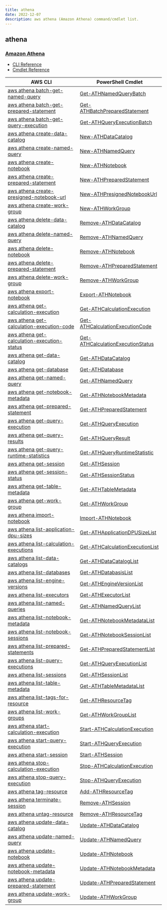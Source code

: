 ```yaml
---
title: athena
date: 2022-12-07
description: aws athena (Amazon Athena) command/cmdlet list.
---
```


## athena

### [Amazon Athena](https://aws.amazon.com/athena/)

* [CLI Reference](https://docs.aws.amazon.com/cli/latest/reference/athena/index.html)
* [Cmdlet Reference](https://docs.aws.amazon.com/powershell/latest/reference/items/Amazon_Athena_cmdlets.html)

|AWS CLI|PowerShell Cmdlet|
|----|----|
|[aws athena batch-get-named-query](https://docs.aws.amazon.com/cli/latest/reference/athena/batch-get-named-query.html)|[Get-ATHNamedQueryBatch](https://docs.aws.amazon.com/powershell/latest/reference/items/Get-ATHNamedQueryBatch.html)|
|[aws athena batch-get-prepared-statement](https://docs.aws.amazon.com/cli/latest/reference/athena/batch-get-prepared-statement.html)|[Get-ATHBatchPreparedStatement](https://docs.aws.amazon.com/powershell/latest/reference/items/Get-ATHBatchPreparedStatement.html)|
|[aws athena batch-get-query-execution](https://docs.aws.amazon.com/cli/latest/reference/athena/batch-get-query-execution.html)|[Get-ATHQueryExecutionBatch](https://docs.aws.amazon.com/powershell/latest/reference/items/Get-ATHQueryExecutionBatch.html)|
|[aws athena create-data-catalog](https://docs.aws.amazon.com/cli/latest/reference/athena/create-data-catalog.html)|[New-ATHDataCatalog](https://docs.aws.amazon.com/powershell/latest/reference/items/New-ATHDataCatalog.html)|
|[aws athena create-named-query](https://docs.aws.amazon.com/cli/latest/reference/athena/create-named-query.html)|[New-ATHNamedQuery](https://docs.aws.amazon.com/powershell/latest/reference/items/New-ATHNamedQuery.html)|
|[aws athena create-notebook](https://docs.aws.amazon.com/cli/latest/reference/athena/create-notebook.html)|[New-ATHNotebook](https://docs.aws.amazon.com/powershell/latest/reference/items/New-ATHNotebook.html)|
|[aws athena create-prepared-statement](https://docs.aws.amazon.com/cli/latest/reference/athena/create-prepared-statement.html)|[New-ATHPreparedStatement](https://docs.aws.amazon.com/powershell/latest/reference/items/New-ATHPreparedStatement.html)|
|[aws athena create-presigned-notebook-url](https://docs.aws.amazon.com/cli/latest/reference/athena/create-presigned-notebook-url.html)|[New-ATHPresignedNotebookUrl](https://docs.aws.amazon.com/powershell/latest/reference/items/New-ATHPresignedNotebookUrl.html)|
|[aws athena create-work-group](https://docs.aws.amazon.com/cli/latest/reference/athena/create-work-group.html)|[New-ATHWorkGroup](https://docs.aws.amazon.com/powershell/latest/reference/items/New-ATHWorkGroup.html)|
|[aws athena delete-data-catalog](https://docs.aws.amazon.com/cli/latest/reference/athena/delete-data-catalog.html)|[Remove-ATHDataCatalog](https://docs.aws.amazon.com/powershell/latest/reference/items/Remove-ATHDataCatalog.html)|
|[aws athena delete-named-query](https://docs.aws.amazon.com/cli/latest/reference/athena/delete-named-query.html)|[Remove-ATHNamedQuery](https://docs.aws.amazon.com/powershell/latest/reference/items/Remove-ATHNamedQuery.html)|
|[aws athena delete-notebook](https://docs.aws.amazon.com/cli/latest/reference/athena/delete-notebook.html)|[Remove-ATHNotebook](https://docs.aws.amazon.com/powershell/latest/reference/items/Remove-ATHNotebook.html)|
|[aws athena delete-prepared-statement](https://docs.aws.amazon.com/cli/latest/reference/athena/delete-prepared-statement.html)|[Remove-ATHPreparedStatement](https://docs.aws.amazon.com/powershell/latest/reference/items/Remove-ATHPreparedStatement.html)|
|[aws athena delete-work-group](https://docs.aws.amazon.com/cli/latest/reference/athena/delete-work-group.html)|[Remove-ATHWorkGroup](https://docs.aws.amazon.com/powershell/latest/reference/items/Remove-ATHWorkGroup.html)|
|[aws athena export-notebook](https://docs.aws.amazon.com/cli/latest/reference/athena/export-notebook.html)|[Export-ATHNotebook](https://docs.aws.amazon.com/powershell/latest/reference/items/Export-ATHNotebook.html)|
|[aws athena get-calculation-execution](https://docs.aws.amazon.com/cli/latest/reference/athena/get-calculation-execution.html)|[Get-ATHCalculationExecution](https://docs.aws.amazon.com/powershell/latest/reference/items/Get-ATHCalculationExecution.html)|
|[aws athena get-calculation-execution-code](https://docs.aws.amazon.com/cli/latest/reference/athena/get-calculation-execution-code.html)|[Get-ATHCalculationExecutionCode](https://docs.aws.amazon.com/powershell/latest/reference/items/Get-ATHCalculationExecutionCode.html)|
|[aws athena get-calculation-execution-status](https://docs.aws.amazon.com/cli/latest/reference/athena/get-calculation-execution-status.html)|[Get-ATHCalculationExecutionStatus](https://docs.aws.amazon.com/powershell/latest/reference/items/Get-ATHCalculationExecutionStatus.html)|
|[aws athena get-data-catalog](https://docs.aws.amazon.com/cli/latest/reference/athena/get-data-catalog.html)|[Get-ATHDataCatalog](https://docs.aws.amazon.com/powershell/latest/reference/items/Get-ATHDataCatalog.html)|
|[aws athena get-database](https://docs.aws.amazon.com/cli/latest/reference/athena/get-database.html)|[Get-ATHDatabase](https://docs.aws.amazon.com/powershell/latest/reference/items/Get-ATHDatabase.html)|
|[aws athena get-named-query](https://docs.aws.amazon.com/cli/latest/reference/athena/get-named-query.html)|[Get-ATHNamedQuery](https://docs.aws.amazon.com/powershell/latest/reference/items/Get-ATHNamedQuery.html)|
|[aws athena get-notebook-metadata](https://docs.aws.amazon.com/cli/latest/reference/athena/get-notebook-metadata.html)|[Get-ATHNotebookMetadata](https://docs.aws.amazon.com/powershell/latest/reference/items/Get-ATHNotebookMetadata.html)|
|[aws athena get-prepared-statement](https://docs.aws.amazon.com/cli/latest/reference/athena/get-prepared-statement.html)|[Get-ATHPreparedStatement](https://docs.aws.amazon.com/powershell/latest/reference/items/Get-ATHPreparedStatement.html)|
|[aws athena get-query-execution](https://docs.aws.amazon.com/cli/latest/reference/athena/get-query-execution.html)|[Get-ATHQueryExecution](https://docs.aws.amazon.com/powershell/latest/reference/items/Get-ATHQueryExecution.html)|
|[aws athena get-query-results](https://docs.aws.amazon.com/cli/latest/reference/athena/get-query-results.html)|[Get-ATHQueryResult](https://docs.aws.amazon.com/powershell/latest/reference/items/Get-ATHQueryResult.html)|
|[aws athena get-query-runtime-statistics](https://docs.aws.amazon.com/cli/latest/reference/athena/get-query-runtime-statistics.html)|[Get-ATHQueryRuntimeStatistic](https://docs.aws.amazon.com/powershell/latest/reference/items/Get-ATHQueryRuntimeStatistic.html)|
|[aws athena get-session](https://docs.aws.amazon.com/cli/latest/reference/athena/get-session.html)|[Get-ATHSession](https://docs.aws.amazon.com/powershell/latest/reference/items/Get-ATHSession.html)|
|[aws athena get-session-status](https://docs.aws.amazon.com/cli/latest/reference/athena/get-session-status.html)|[Get-ATHSessionStatus](https://docs.aws.amazon.com/powershell/latest/reference/items/Get-ATHSessionStatus.html)|
|[aws athena get-table-metadata](https://docs.aws.amazon.com/cli/latest/reference/athena/get-table-metadata.html)|[Get-ATHTableMetadata](https://docs.aws.amazon.com/powershell/latest/reference/items/Get-ATHTableMetadata.html)|
|[aws athena get-work-group](https://docs.aws.amazon.com/cli/latest/reference/athena/get-work-group.html)|[Get-ATHWorkGroup](https://docs.aws.amazon.com/powershell/latest/reference/items/Get-ATHWorkGroup.html)|
|[aws athena import-notebook](https://docs.aws.amazon.com/cli/latest/reference/athena/import-notebook.html)|[Import-ATHNotebook](https://docs.aws.amazon.com/powershell/latest/reference/items/Import-ATHNotebook.html)|
|[aws athena list-application-dpu-sizes](https://docs.aws.amazon.com/cli/latest/reference/athena/list-application-dpu-sizes.html)|[Get-ATHApplicationDPUSizeList](https://docs.aws.amazon.com/powershell/latest/reference/items/Get-ATHApplicationDPUSizeList.html)|
|[aws athena list-calculation-executions](https://docs.aws.amazon.com/cli/latest/reference/athena/list-calculation-executions.html)|[Get-ATHCalculationExecutionList](https://docs.aws.amazon.com/powershell/latest/reference/items/Get-ATHCalculationExecutionList.html)|
|[aws athena list-data-catalogs](https://docs.aws.amazon.com/cli/latest/reference/athena/list-data-catalogs.html)|[Get-ATHDataCatalogList](https://docs.aws.amazon.com/powershell/latest/reference/items/Get-ATHDataCatalogList.html)|
|[aws athena list-databases](https://docs.aws.amazon.com/cli/latest/reference/athena/list-databases.html)|[Get-ATHDatabasisList](https://docs.aws.amazon.com/powershell/latest/reference/items/Get-ATHDatabasisList.html)|
|[aws athena list-engine-versions](https://docs.aws.amazon.com/cli/latest/reference/athena/list-engine-versions.html)|[Get-ATHEngineVersionList](https://docs.aws.amazon.com/powershell/latest/reference/items/Get-ATHEngineVersionList.html)|
|[aws athena list-executors](https://docs.aws.amazon.com/cli/latest/reference/athena/list-executors.html)|[Get-ATHExecutorList](https://docs.aws.amazon.com/powershell/latest/reference/items/Get-ATHExecutorList.html)|
|[aws athena list-named-queries](https://docs.aws.amazon.com/cli/latest/reference/athena/list-named-queries.html)|[Get-ATHNamedQueryList](https://docs.aws.amazon.com/powershell/latest/reference/items/Get-ATHNamedQueryList.html)|
|[aws athena list-notebook-metadata](https://docs.aws.amazon.com/cli/latest/reference/athena/list-notebook-metadata.html)|[Get-ATHNotebookMetadataList](https://docs.aws.amazon.com/powershell/latest/reference/items/Get-ATHNotebookMetadataList.html)|
|[aws athena list-notebook-sessions](https://docs.aws.amazon.com/cli/latest/reference/athena/list-notebook-sessions.html)|[Get-ATHNotebookSessionList](https://docs.aws.amazon.com/powershell/latest/reference/items/Get-ATHNotebookSessionList.html)|
|[aws athena list-prepared-statements](https://docs.aws.amazon.com/cli/latest/reference/athena/list-prepared-statements.html)|[Get-ATHPreparedStatementList](https://docs.aws.amazon.com/powershell/latest/reference/items/Get-ATHPreparedStatementList.html)|
|[aws athena list-query-executions](https://docs.aws.amazon.com/cli/latest/reference/athena/list-query-executions.html)|[Get-ATHQueryExecutionList](https://docs.aws.amazon.com/powershell/latest/reference/items/Get-ATHQueryExecutionList.html)|
|[aws athena list-sessions](https://docs.aws.amazon.com/cli/latest/reference/athena/list-sessions.html)|[Get-ATHSessionList](https://docs.aws.amazon.com/powershell/latest/reference/items/Get-ATHSessionList.html)|
|[aws athena list-table-metadata](https://docs.aws.amazon.com/cli/latest/reference/athena/list-table-metadata.html)|[Get-ATHTableMetadataList](https://docs.aws.amazon.com/powershell/latest/reference/items/Get-ATHTableMetadataList.html)|
|[aws athena list-tags-for-resource](https://docs.aws.amazon.com/cli/latest/reference/athena/list-tags-for-resource.html)|[Get-ATHResourceTag](https://docs.aws.amazon.com/powershell/latest/reference/items/Get-ATHResourceTag.html)|
|[aws athena list-work-groups](https://docs.aws.amazon.com/cli/latest/reference/athena/list-work-groups.html)|[Get-ATHWorkGroupList](https://docs.aws.amazon.com/powershell/latest/reference/items/Get-ATHWorkGroupList.html)|
|[aws athena start-calculation-execution](https://docs.aws.amazon.com/cli/latest/reference/athena/start-calculation-execution.html)|[Start-ATHCalculationExecution](https://docs.aws.amazon.com/powershell/latest/reference/items/Start-ATHCalculationExecution.html)|
|[aws athena start-query-execution](https://docs.aws.amazon.com/cli/latest/reference/athena/start-query-execution.html)|[Start-ATHQueryExecution](https://docs.aws.amazon.com/powershell/latest/reference/items/Start-ATHQueryExecution.html)|
|[aws athena start-session](https://docs.aws.amazon.com/cli/latest/reference/athena/start-session.html)|[Start-ATHSession](https://docs.aws.amazon.com/powershell/latest/reference/items/Start-ATHSession.html)|
|[aws athena stop-calculation-execution](https://docs.aws.amazon.com/cli/latest/reference/athena/stop-calculation-execution.html)|[Stop-ATHCalculationExecution](https://docs.aws.amazon.com/powershell/latest/reference/items/Stop-ATHCalculationExecution.html)|
|[aws athena stop-query-execution](https://docs.aws.amazon.com/cli/latest/reference/athena/stop-query-execution.html)|[Stop-ATHQueryExecution](https://docs.aws.amazon.com/powershell/latest/reference/items/Stop-ATHQueryExecution.html)|
|[aws athena tag-resource](https://docs.aws.amazon.com/cli/latest/reference/athena/tag-resource.html)|[Add-ATHResourceTag](https://docs.aws.amazon.com/powershell/latest/reference/items/Add-ATHResourceTag.html)|
|[aws athena terminate-session](https://docs.aws.amazon.com/cli/latest/reference/athena/terminate-session.html)|[Remove-ATHSession](https://docs.aws.amazon.com/powershell/latest/reference/items/Remove-ATHSession.html)|
|[aws athena untag-resource](https://docs.aws.amazon.com/cli/latest/reference/athena/untag-resource.html)|[Remove-ATHResourceTag](https://docs.aws.amazon.com/powershell/latest/reference/items/Remove-ATHResourceTag.html)|
|[aws athena update-data-catalog](https://docs.aws.amazon.com/cli/latest/reference/athena/update-data-catalog.html)|[Update-ATHDataCatalog](https://docs.aws.amazon.com/powershell/latest/reference/items/Update-ATHDataCatalog.html)|
|[aws athena update-named-query](https://docs.aws.amazon.com/cli/latest/reference/athena/update-named-query.html)|[Update-ATHNamedQuery](https://docs.aws.amazon.com/powershell/latest/reference/items/Update-ATHNamedQuery.html)|
|[aws athena update-notebook](https://docs.aws.amazon.com/cli/latest/reference/athena/update-notebook.html)|[Update-ATHNotebook](https://docs.aws.amazon.com/powershell/latest/reference/items/Update-ATHNotebook.html)|
|[aws athena update-notebook-metadata](https://docs.aws.amazon.com/cli/latest/reference/athena/update-notebook-metadata.html)|[Update-ATHNotebookMetadata](https://docs.aws.amazon.com/powershell/latest/reference/items/Update-ATHNotebookMetadata.html)|
|[aws athena update-prepared-statement](https://docs.aws.amazon.com/cli/latest/reference/athena/update-prepared-statement.html)|[Update-ATHPreparedStatement](https://docs.aws.amazon.com/powershell/latest/reference/items/Update-ATHPreparedStatement.html)|
|[aws athena update-work-group](https://docs.aws.amazon.com/cli/latest/reference/athena/update-work-group.html)|[Update-ATHWorkGroup](https://docs.aws.amazon.com/powershell/latest/reference/items/Update-ATHWorkGroup.html)|

